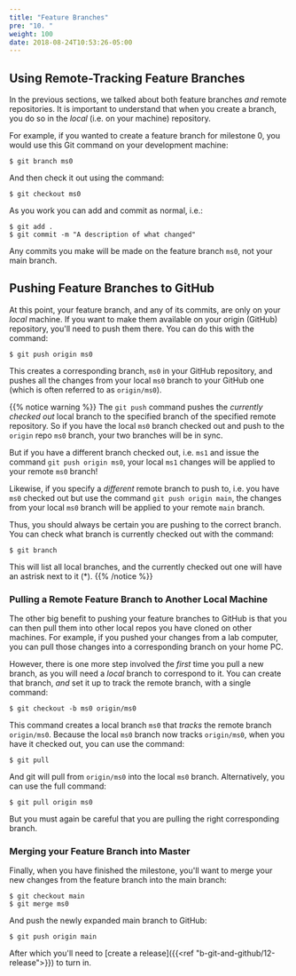 ```yaml
---
title: "Feature Branches"
pre: "10. "
weight: 100
date: 2018-08-24T10:53:26-05:00
---
```


## Using Remote-Tracking Feature Branches

In the previous sections, we talked about both feature branches _and_ remote repositories.  It is important to understand that when you create a branch, you do so in the _local_ (i.e. on your machine) repository.  

For example, if you wanted to create a feature branch for milestone 0, you would use this Git command on your development machine:

```
$ git branch ms0
```

And then check it out using the command:

```
$ git checkout ms0
```

As you work you can add and commit as normal, i.e.:

```
$ git add . 
$ git commit -m "A description of what changed"
```

Any commits you make will be made on the feature branch `ms0`, not your main branch. 

## Pushing Feature Branches to GitHub

At this point, your feature branch, and any of its commits, are only on your _local_ machine.  If you want to make them available on your origin (GitHub) repository, you'll need to push them there.  You can do this with the command:

```
$ git push origin ms0
```

This creates a corresponding branch, `ms0` in your GitHub repository, and pushes all the changes from your local `ms0` branch to your GitHub one (which is often referred to as `origin/ms0`).

{{% notice warning %}}
The `git push` command pushes the _currently checked out_ local branch to the specified branch of the specified remote repository.  So if you have the local `ms0` branch checked out and push to the `origin` repo `ms0` branch, your two branches will be in sync.  

But if you have a different branch checked out, i.e. `ms1` and issue the command `git push origin ms0`, your local `ms1` changes will be applied to your remote `ms0` branch!

Likewise, if you specify a _different_ remote branch to push to, i.e. you have `ms0` checked out but use the command `git push origin main`, the changes from your local `ms0` branch will be applied to your remote `main` branch.

Thus, you should always be certain you are pushing to the correct branch.  You can check what branch is currently checked out with the command:

```
$ git branch  
```

This will list all local branches, and the currently checked out one will have an astrisk next to it (*).
{{% /notice %}}

### Pulling a Remote Feature Branch to Another Local Machine

The other big benefit to pushing your feature branches to GitHub is that you can then pull them into other local repos you have cloned on other machines.  For example, if you pushed your changes from a lab computer, you can pull those changes into a corresponding branch on your home PC.

However, there is one more step involved the _first_ time you pull a new branch, as you will need a _local_ branch to correspond to it.  You can create that branch, _and_ set it up to track the remote branch, with a single command:

```
$ git checkout -b ms0 origin/ms0
```

This command creates a local branch `ms0` that _tracks_ the remote branch `origin/ms0`.  Because the local `ms0` branch now tracks `origin/ms0`, when you have it checked out, you can use the command:

```
$ git pull 
```

And git will pull from `origin/ms0` into the local `ms0` branch.  Alternatively, you can use the full command:

```
$ git pull origin ms0
```

But you must again be careful that you are pulling the right corresponding branch.

### Merging your Feature Branch into Master

Finally, when you have finished the milestone, you'll want to merge your new changes from the feature branch into the main branch:

```
$ git checkout main 
$ git merge ms0
```

And push the newly expanded main branch to GitHub:

```
$ git push origin main
```

After which you'll need to [create a release]({{<ref "b-git-and-github/12-release">}}) to turn in.